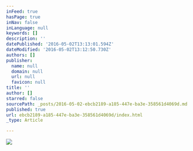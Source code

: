 ```yaml
---
inFeed: true
hasPage: true
inNav: false
inLanguage: null
keywords: []
description: ''
datePublished: '2016-05-02T13:13:01.594Z'
dateModified: '2016-05-02T13:12:50.730Z'
authors: []
publisher:
  name: null
  domain: null
  url: null
  favicon: null
title: ''
author: []
starred: false
sourcePath: _posts/2016-05-02-ebcb2189-a185-447e-ba3e-358561d4069d.md
published: true
url: ebcb2189-a185-447e-ba3e-358561d4069d/index.html
_type: Article

---
```

![](https://the-grid-user-content.s3-us-west-2.amazonaws.com/988f7304-80fa-4c01-8c3e-c9afdd4f4139.jpg)